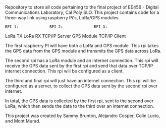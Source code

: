 Repository to store all code pertaining to the final project of EE456 - Digital Communications Laboratory, Cal Poly SLO.
This project contains code for a three-way link using raspberry Pi's, LoRa/GPS modules. 

    RPI 1:              RPI 2:              RPI 3:      
  LoRa TX              LoRa RX            TCP/IP Server
  GPS Module        TCP/IP Client

The first raspberry PI will have both a LoRa and GPS module. This rpi takes the GPS data from the GPS module
and transmits the GPS data across LoRa.

The second rpi has a LoRa module and an internet connection. This rpi will receive the GPS data sent by the
first rpi and send that data over TCP/IP internet connection. This rpi will be configured as a client.

The third and final rpi will just have an internet connection. This rpi will be configured as a server,
to collect the GPS data sent by the second rpi over internet.

In total, the GPS data is collected by the first rpi, sent to the second over LoRa, which then sends
the data to the third over an internet connection.

This project was created by Sammy Brunton, Alejandro Cosper, Colin Lucio, and Mont Murad.
